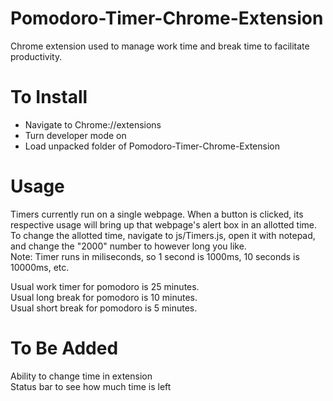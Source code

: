 Pomodoro-Timer-Chrome-Extension
===============================
Chrome extension used to manage work time and break time to facilitate productivity.

To Install
======
- Navigate to Chrome://extensions
- Turn developer mode on
- Load unpacked folder of Pomodoro-Timer-Chrome-Extension

Usage
=====
Timers currently run on a single webpage. When a button is clicked, its respective usage will bring up that webpage's alert box in an allotted time.
To change the allotted time, navigate to js/Timers.js, open it with notepad, and change the "2000" number to however long you like.  
Note: Timer runs in miliseconds, so 1 second is 1000ms, 10 seconds is 10000ms, etc.

Usual work timer for pomodoro is 25 minutes.  
Usual long break for pomodoro is 10 minutes.  
Usual short break for pomodoro is 5 minutes.  

To Be Added
===========
Ability to change time in extension  
Status bar to see how much time is left  
